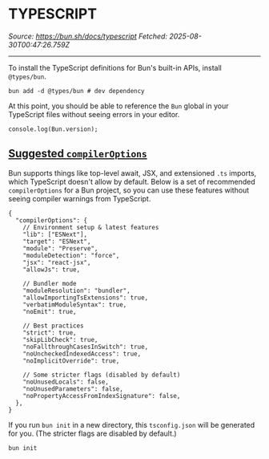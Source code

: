 # TYPESCRIPT

*Source: https://bun.sh/docs/typescript*
*Fetched: 2025-08-30T00:47:26.759Z*

---

To install the TypeScript definitions for Bun&#x27;s built-in APIs, install `@types/bun`.

```
bun add -d @types/bun # dev dependency
```

At this point, you should be able to reference the `Bun` global in your TypeScript files without seeing errors in your editor.

```
console.log(Bun.version);

```

## [Suggested `compilerOptions`](#suggested-compileroptions)

Bun supports things like top-level await, JSX, and extensioned `.ts` imports, which TypeScript doesn&#x27;t allow by default. Below is a set of recommended `compilerOptions` for a Bun project, so you can use these features without seeing compiler warnings from TypeScript.

```
{
  "compilerOptions": {
    // Environment setup & latest features
    "lib": ["ESNext"],
    "target": "ESNext",
    "module": "Preserve",
    "moduleDetection": "force",
    "jsx": "react-jsx",
    "allowJs": true,

    // Bundler mode
    "moduleResolution": "bundler",
    "allowImportingTsExtensions": true,
    "verbatimModuleSyntax": true,
    "noEmit": true,

    // Best practices
    "strict": true,
    "skipLibCheck": true,
    "noFallthroughCasesInSwitch": true,
    "noUncheckedIndexedAccess": true,
    "noImplicitOverride": true,

    // Some stricter flags (disabled by default)
    "noUnusedLocals": false,
    "noUnusedParameters": false,
    "noPropertyAccessFromIndexSignature": false,
  },
}

```

If you run `bun init` in a new directory, this `tsconfig.json` will be generated for you. (The stricter flags are disabled by default.)

```
bun init
```